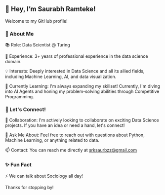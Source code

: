 <h2>👋 Hey, I’m Saurabh Ramteke! </h2>
Welcome to my GitHub profile! 

<h3>🚀 About Me</h3>

📚 Role: Data Scientist @ Turing

👀 Experience: 3+ years of professional experience in the data science domain.

💡 Interests: Deeply interested in Data Science and all its allied fields, including Machine Learning, AI, and data visualization.

🌱 Currently Learning: I'm always expanding my skillset! Currently, I'm diving into AI Agents and honing my problem-solving abilities through Competitive Programming.

<h3>🤝 Let's Connect!</h3>
💞️ Collaboration: I'm actively looking to collaborate on exciting Data Science projects. If you have an idea or need a hand, let's connect!

💬 Ask Me About: Feel free to reach out with questions about Python, Machine Learning, or anything related to data.

📫 Contact: You can reach me directly at srksaurbzz@gmail.com

<h3>✨ Fun Fact</h3>
⚡ We can talk about Sociology all day!

Thanks for stopping by!
